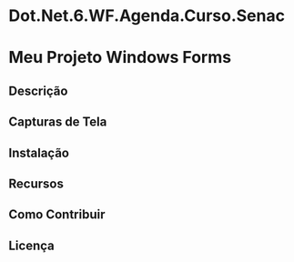 # Dot.Net.6.WF.Agenda.Curso.Senac

# Meu Projeto Windows Forms

## Descrição


## Capturas de Tela


## Instalação

## Recursos

## Como Contribuir

## Licença


